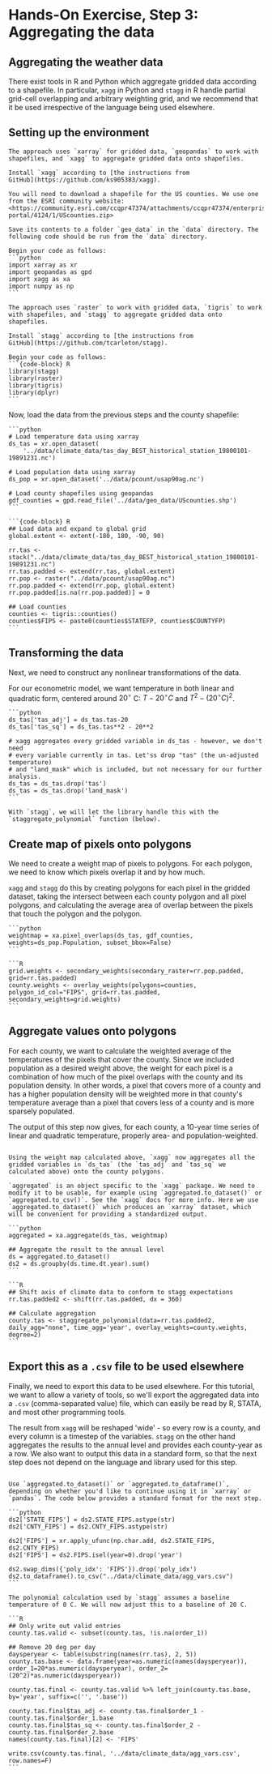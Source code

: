 # Hands-On Exercise, Step 3: Aggregating the data

## Aggregating the weather data

There exist tools in R and Python which aggregate gridded data
according to a shapefile. In particular, `xagg` in Python and `stagg`
in R handle partial grid-cell overlapping and arbitrary weighting
grid, and we recommend that it be used irrespective of the language
being used elsewhere. 

## Setting up the environment

````{tabbed} Python
The approach uses `xarray` for gridded data, `geopandas` to work with shapefiles, and `xagg` to aggregate gridded data onto shapefiles. 

Install `xagg` according to [the instructions from
GitHub](https://github.com/ks905383/xagg).

You will need to download a shapefile for the US counties. We use one
from the ESRI community website:
<https://community.esri.com/ccqpr47374/attachments/ccqpr47374/enterprise-portal/4124/1/UScounties.zip>

Save its contents to a folder `geo_data` in the `data` directory. The
following code should be run from the `data` directory.

Begin your code as follows:
```python
import xarray as xr
import geopandas as gpd
import xagg as xa
import numpy as np
```
````

````{tabbed} R
The approach uses `raster` to work with gridded data, `tigris` to work
with shapefiles, and `stagg` to aggregate gridded data onto shapefiles.

Install `stagg` according to [the instructions from
GitHub](https://github.com/tcarleton/stagg).

Begin your code as follows:
```{code-block} R
library(stagg)
library(raster)
library(tigris)
library(dplyr)
```
````

Now, load the data from the previous steps and the county shapefile:

````{tabbed} Python
```python
# Load temperature data using xarray
ds_tas = xr.open_dataset(
    '../data/climate_data/tas_day_BEST_historical_station_19800101-19891231.nc')

# Load population data using xarray 
ds_pop = xr.open_dataset('../data/pcount/usap90ag.nc')

# Load county shapefiles using geopandas
gdf_counties = gpd.read_file('../data/geo_data/UScounties.shp')
```
````

````{tabbed} R
```{code-block} R
## Load data and expand to global grid
global.extent <- extent(-180, 180, -90, 90)

rr.tas <- stack("../data/climate_data/tas_day_BEST_historical_station_19800101-19891231.nc")
rr.tas.padded <- extend(rr.tas, global.extent)
rr.pop <- raster("../data/pcount/usap90ag.nc")
rr.pop.padded <- extend(rr.pop, global.extent)
rr.pop.padded[is.na(rr.pop.padded)] = 0

## Load counties
counties <- tigris::counties()
counties$FIPS <- paste0(counties$STATEFP, counties$COUNTYFP)
```
````

## Transforming the data

Next, we need to construct any nonlinear transformations of the data.

For our econometric model, we want temperature in both linear and quadratic form, centered around $20^\circ$ C: $T-20^\circ C$ and $T^2 - (20^\circ C)^2$.

````{tabbed} Python
```python
ds_tas['tas_adj'] = ds_tas.tas-20
ds_tas['tas_sq'] = ds_tas.tas**2 - 20**2

# xagg aggregates every gridded variable in ds_tas - however, we don't need
# every variable currently in tas. Let'ss drop "tas" (the un-adjusted temperature)
# and "land_mask" which is included, but not necessary for our further analysis.
ds_tas = ds_tas.drop('tas')
ds_tas = ds_tas.drop('land_mask')
```
````

````{tabbed} R
With `stagg`, we will let the library handle this with the
`staggregate_polynomial` function (below).
````

## Create map of pixels onto polygons

We need to create a weight map of pixels to polygons. For each
polygon, we need to know which pixels overlap it and by how much.

`xagg` and `stagg` do this by creating polygons for each pixel in the
gridded dataset, taking the intersect between each county polygon and
all pixel polygons, and calculating the average area of overlap
between the pixels that touch the polygon and the polygon.

````{tabbed} Python
```python
weightmap = xa.pixel_overlaps(ds_tas, gdf_counties, weights=ds_pop.Population, subset_bbox=False)
```
````

````{tabbed} R
```R
grid.weights <- secondary_weights(secondary_raster=rr.pop.padded, grid=rr.tas.padded)
county.weights <- overlay_weights(polygons=counties, polygon_id_col="FIPS", grid=rr.tas.padded, secondary_weights=grid.weights)
```
````


## Aggregate values onto polygons

For each county, we want to calculate the weighted average of the temperatures of the pixels that cover the county. Since we included population as a desired weight above, the weight for each pixel is a combination of how much of the pixel overlaps with the county and its population density. In other words, a pixel that covers more of a county and has a higher population density will be weighted more in that county's temperature average than a pixel that covers less of a county and is more sparsely populated. 

The output of this step now gives, for each county, a 10-year time series of linear and quadratic temperature, properly area- and population-weighted.  

````{tabbed} Python

Using the weight map calculated above, `xagg` now aggregates all the
gridded variables in `ds_tas` (the `tas_adj` and `tas_sq` we
calculated above) onto the county polygons. 

`aggregated` is an object specific to the `xagg` package. We need to
modify it to be usable, for example using `aggregated.to_dataset()` or
`aggregated.to_csv()`. See the `xagg` docs for more info. Here we use
`aggregated.to_dataset()` which produces an `xarray` dataset, which
will be convenient for providing a standardized output.

```python
aggregated = xa.aggregate(ds_tas, weightmap)

## Aggregate the result to the annual level
ds = aggregated.to_dataset()
ds2 = ds.groupby(ds.time.dt.year).sum()
```
````

````{tabbed} R
```R
## Shift axis of climate data to conform to stagg expectations
rr.tas.padded2 <- shift(rr.tas.padded, dx = 360)

## Calculate aggregation
county.tas <- staggregate_polynomial(data=rr.tas.padded2, daily_agg="none", time_agg='year', overlay_weights=county.weights, degree=2)
```
````


## Export this as a `.csv` file to be used elsewhere

Finally, we need to export this data to be used elsewhere. For this tutorial, we want to allow a variety of tools, so we'll
export the aggregated data into a `.csv` (comma-separated value) file,
which can easily be read by R, STATA, and most other programming
tools. 

The result from `xagg` will be reshaped 'wide' - so every row is a
county, and every column is a timestep of the variables. `stagg` on
the other hand aggregates the results to the annual level and provides
each county-year as a row. We also want to output this data in a
standard form, so that the next step does not depend on the language
and library used for this step.

````{tabbed} Python

Use `aggregated.to_dataset()` or `aggregated.to_dataframe()`,
depending on whether you'd like to continue using it in `xarray` or
`pandas`. The code below provides a standard format for the next step.

```python
ds2['STATE_FIPS'] = ds2.STATE_FIPS.astype(str)
ds2['CNTY_FIPS'] = ds2.CNTY_FIPS.astype(str)

ds2['FIPS'] = xr.apply_ufunc(np.char.add, ds2.STATE_FIPS, ds2.CNTY_FIPS)
ds2['FIPS'] = ds2.FIPS.isel(year=0).drop('year')

ds2.swap_dims({'poly_idx': 'FIPS'}).drop('poly_idx')
ds2.to_dataframe().to_csv("../data/climate_data/agg_vars.csv")
```
````

````{tabbed} R
The polynomial calculation used by `stagg` assumes a baseline
temperature of 0 C. We will now adjust this to a baseline of 20 C.

```R
## Only write out valid entries
county.tas.valid <- subset(county.tas, !is.na(order_1))

## Remove 20 deg per day
daysperyear <- table(substring(names(rr.tas), 2, 5))
county.tas.base <- data.frame(year=as.numeric(names(daysperyear)), order_1=20*as.numeric(daysperyear), order_2=(20^2)*as.numeric(daysperyear))

county.tas.final <- county.tas.valid %>% left_join(county.tas.base, by='year', suffix=c('', '.base'))

county.tas.final$tas_adj <- county.tas.final$order_1 - county.tas.final$order_1.base
county.tas.final$tas_sq <- county.tas.final$order_2 - county.tas.final$order_2.base
names(county.tas.final)[2] <- 'FIPS'

write.csv(county.tas.final, '../data/climate_data/agg_vars.csv', row.names=F)
```
````
